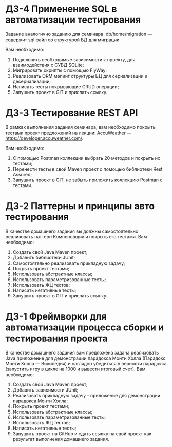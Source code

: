 # ДЗ-4 Применение SQL в автоматизации тестирования
Задание аналогично заданию для семинара.
db/home/migration — содержит sql файл со структурой БД для миграции.

Вам необходимо:
1. Подключить необходимые зависимости к проекту, для взаимодействия с СУБД SQLite;
2. Мигрировать скрипты с помощью FlyWay;
3. Реализовать ORM мэпинг структуры БД для сериализации и десериализации;
4. Написать тесты покрывающие CRUD операции;
5. Запушить проект в GIT и прислать ссылку.


# ДЗ-3 Тестирование REST API
В рамках выполнения задания семинара, вам необходимо покрыть тестами проект предложений на лекции:
AccuWeather — https://developer.accuweather.com/.

Вам необходимо:
1. С помощью Postman коллекции выбрать 20 методов и покрыть их тестами;
2. Перенести тесты в свой Maven проект с помощью библиотеки Rest Assured;
3. Запушить проект в GIT, не забыть приложить коллекцию Postman с тестами.



# ДЗ-2 Паттерны и принципы авто тестирования
В качестве домашнего задания вы должны самостоятельно реализовать паттерн Компоновщик и покрыть его тестами.
Вам необходимо:
1. Создать свой Java Maven проект;
2. Добавить библиотеки JUnit;
3. Самостоятельно реализовать прикладную задачу;
4. Покрыть проект тестами;
5. Использовать абстрактные классы;
6. Использовать параметризованные тесты;
7. Использовать ЖЦ тестов;
8. Написать негативные тесты;
9. Запушить проект в GIT и прислать ссылку.


# ДЗ-1 Фреймворки для автоматизации процесса сборки и тестирования проекта

В качестве домашнего задания вам предложена задача реализовать Java приложение для демонстрации парадокса Монти Холла (Парадокс Монти Холла — Википедия) и наглядно убедиться в верности парадокса (запустить игру в цикле на 1000 и вывести итоговый счет).
Вам необходимо:
1. Создать свой Java Maven проект;
2. Добавить зависимости JUnit;
3. Реализовать прикладную задачу - приложение для демонстрации парадокса Монти Холла;
4. Покрыть проект тестами;
5. Использовать абстрактные классы;
6. Использовать параметризованные тесты;
7. Использовать ЖЦ тестов;
8. Написать негативные тесты;
9. Запушить проект на GitHub и сдать ссылку на свой проект как результат выполнения домашнего задания.